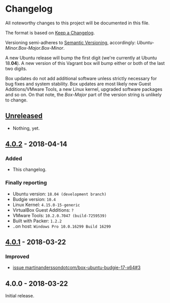 # Changelog

All noteworthy changes to this project will be documented in this file.

The format is based on [Keep a Changelog][changelog-1].

Versioning semi-adheres to [Semantic Versioning][changelog-2], accordingly:
*Ubuntu-Minor.Box-Major.Box-Minor*.

A new Ubuntu release will bump the first digit (we're currently at Ubuntu
18.**04**). A new version of this Vagrant box will bump either or both of the
last two digits.

Box updates do not add additional software unless strictly necessary for bug
fixes and system stability. Box updates are most likely new
Guest Additions/VMware Tools, a new Linux kernel, upgraded software packages and
so on. On that note, the *Box-Major* part of the version string is unlikely to
change.

[changelog-1]: http://keepachangelog.com/en/1.0.0/
[changelog-2]: http://semver.org/spec/v2.0.0.html

## [Unreleased][unreleased-1]

- Nothing, yet.

[unreleased-1]: https://github.com/martinanderssondotcom/box-ubuntu-budgie-18-x64/compare/v4.0.2...HEAD

## [4.0.2][402-1] - 2018-04-14

### Added

- This changelog.

### Finally reporting

- Ubuntu version: `18.04 (development branch)`
- Budgie version: `10.4`
- Linux Kernel: `4.15.0-15-generic`
- VirtualBox Guest Additions: `?`
- VMware Tools: `10.2.0.7047 (build-7259539)`
- Built with Packer: `1.2.2`
- ..on host: `Windows Pro 10.0.16299 Build 16299`

[402-1]: https://github.com/martinanderssondotcom/box-ubuntu-budgie-18-x64/compare/v4.0.1...v4.0.2

## [4.0.1][401-1] - 2018-03-22

### Improved

- [issue martinanderssondotcom/box-ubuntu-budgie-17-x64#3][401-2]

[401-1]: https://github.com/martinanderssondotcom/box-ubuntu-budgie-18-x64/compare/v4.0.0...v4.0.1
[401-2]: https://github.com/martinanderssondotcom/box-ubuntu-budgie-17-x64/issues/3

## 4.0.0 - 2018-03-22

Initial release.